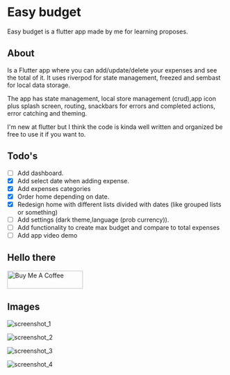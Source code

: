 # Easy budget

Easy budget is a flutter app made by me for learning proposes.

## About

Is a Flutter app where you can add/update/delete your expenses and see the total of it. It uses riverpod for state management, freezed and sembast for local data storage.

The app has state management, local store management (crud),app icon plus splash screen, routing, snackbars for errors and completed actions, error catching and theming.

I'm new at flutter but I think the code is kinda well written and organized be free to use it if you want to.

## Todo's

- [ ] Add dashboard.
- [x] Add select date when adding expense.
- [x] Add expenses categories
- [x] Order home depending on date.
- [x] Redesign home with different lists divided with dates (like grouped lists or something)
- [ ] Add settings (dark theme,language (prob currency)).
- [ ] Add functionality to create max budget and compare to total expenses
- [ ] Add app video demo

## Hello there
<a href="https://www.buymeacoffee.com/xeny" target="_blank"><img src="https://cdn.buymeacoffee.com/buttons/default-orange.png" alt="Buy Me A Coffee" height="41" width="174"></a>

## Images

![screenshot_1](/assets/images/screenshot_1.png)

![screenshot_2](/assets/images/screenshot_2.png)

![screenshot_3](/assets/images/screenshot_3.png)

![screenshot_4](/assets/images/screenshot_4.png)

